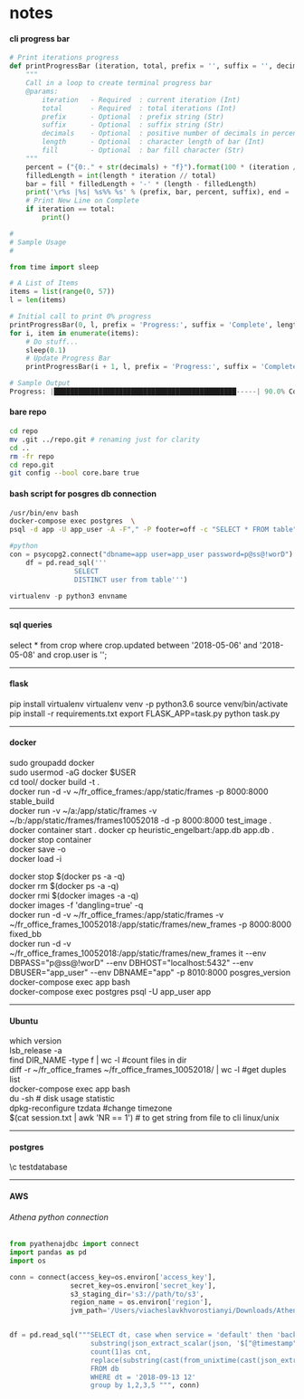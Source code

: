 # notes

#### cli progress bar
```python
# Print iterations progress
def printProgressBar (iteration, total, prefix = '', suffix = '', decimals = 1, length = 100, fill = '█'):
    """
    Call in a loop to create terminal progress bar
    @params:
        iteration   - Required  : current iteration (Int)
        total       - Required  : total iterations (Int)
        prefix      - Optional  : prefix string (Str)
        suffix      - Optional  : suffix string (Str)
        decimals    - Optional  : positive number of decimals in percent complete (Int)
        length      - Optional  : character length of bar (Int)
        fill        - Optional  : bar fill character (Str)
    """
    percent = ("{0:." + str(decimals) + "f}").format(100 * (iteration / float(total)))
    filledLength = int(length * iteration // total)
    bar = fill * filledLength + '-' * (length - filledLength)
    print('\r%s |%s| %s%% %s' % (prefix, bar, percent, suffix), end = '\r')
    # Print New Line on Complete
    if iteration == total: 
        print()

# 
# Sample Usage
# 

from time import sleep

# A List of Items
items = list(range(0, 57))
l = len(items)

# Initial call to print 0% progress
printProgressBar(0, l, prefix = 'Progress:', suffix = 'Complete', length = 50)
for i, item in enumerate(items):
    # Do stuff...
    sleep(0.1)
    # Update Progress Bar
    printProgressBar(i + 1, l, prefix = 'Progress:', suffix = 'Complete', length = 50)

# Sample Output
Progress: |█████████████████████████████████████████████-----| 90.0% Complete
```

#### bare repo 
```bash
cd repo
mv .git ../repo.git # renaming just for clarity
cd ..
rm -fr repo
cd repo.git
git config --bool core.bare true
```
#### bash script for posgres db connection
```bash
/usr/bin/env bash
docker-compose exec postgres  \
psql -d app -U app_user -A -F"," -P footer=off -c "SELECT * FROM table"
```
```python
#python
con = psycopg2.connect("dbname=app user=app_user password=p@ss@!worD")
    df = pd.read_sql('''
                SELECT 
                DISTINCT user from table''')
```
```python
virtualenv -p python3 envname
```
_________
#### sql queries
select * from crop where crop.updated between '2018-05-06' and '2018-05-08' and crop.user is '';
_____
#### flask
pip install virtualenv
virtualenv venv -p python3.6
source venv/bin/activate 
pip install -r requirements.txt
export FLASK_APP=task.py
python task.py
________
#### docker
sudo groupadd docker  
sudo usermod -aG docker $USER  
cd tool/ docker build -t <short docker image name> .  
docker run -d -v ~/fr_office_frames:/app/static/frames -p 8000:8000 stable_build  
docker run -v ~/a:/app/static/frames -v ~/b:/app/static/frames/frames10052018 -d -p 8000:8000  test_image . 
docker container start <existing container name> . 
docker cp heuristic_engelbart:/app.db app.db . 
docker stop container  
docker save -o <path for generated tar file> <image name>  
docker load -i <path to image tar file>  

docker stop $(docker ps -a -q) \
docker rm $(docker ps -a -q)  
docker rmi $(docker images -a -q)  
docker images -f 'dangling=true' -q  
docker run -d -v ~/fr_office_frames:/app/static/frames -v ~/fr_office_frames_10052018:/app/static/frames/new_frames -p 8000:8000 fixed_bb  
docker run -d -v ~/fr_office_frames_10052018:/app/static/frames/new_frames it --env DBPASS="p@ss@!worD" --env   DBHOST="localhost:5432" --env DBUSER="app_user" --env DBNAME="app" -p 8010:8000 posgres_version  
docker-compose  exec app bash   
docker-compose exec postgres  psql -U app_user app   
___
#### Ubuntu
which version  
lsb_release -a  
find DIR_NAME -type f | wc -l #count files in dir  
diff -r ~/fr_office_frames ~/fr_office_frames_10052018/ | wc -l #get duples list  
docker-compose  exec app bash  
du -sh # disk usage statistic  
dpkg-reconfigure tzdata  #change timezone  
$(cat session.txt | awk 'NR == 1') # to get string from file to cli linux/unix
___
#### postgres
 \c testdatabase
___
#### AWS
###### Athena python connection
```python
from pyathenajdbc import connect
import pandas as pd
import os

conn = connect(access_key=os.environ['access_key'],
               secret_key=os.environ['secret_key'],
               s3_staging_dir='s3://path/to/s3',  
               region_name = os.environ['region'],  
               jvm_path='/Users/viacheslavkhvorostianyi/Downloads/AthenaJDBC42_2.0.5.jar') 


df = pd.read_sql("""SELECT dt, case when service = 'default' then 'backend_default' else service end,  
                    substring(json_extract_scalar(json, '$["@timestamp"]'), 1,16) as ts,  
                    count(1)as cnt,    
                    replace(substring(cast(from_unixtime(cast(json_extract_scalar(json, '$["some_key"]') as bigint)) as varchar),1,16),'    ','T') as consumed_at . 
                    FROM db  
                    WHERE dt = '2018-09-13 12'  
                    group by 1,2,3,5 """, conn)  
```
